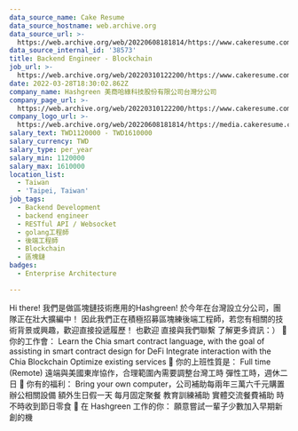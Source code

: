 ```yaml
---
data_source_name: Cake Resume
data_source_hostname: web.archive.org
data_source_url: >-
  https://web.archive.org/web/20220608181814/https://www.cakeresume.com/jobs/categories/it?locale=zh-CN
data_source_internal_id: '38573'
title: Backend Engineer - Blockchain
job_url: >-
  https://web.archive.org/web/20220310122200/https://www.cakeresume.com/companies/hashgreen/jobs/blockchain-engineer-7738e1
date: 2022-03-28T18:30:02.862Z
company_name: Hashgreen 美商哈綠科技股份有限公司台灣分公司
company_page_url: >-
  https://web.archive.org/web/20220310122200/https://www.cakeresume.com/companies/hashgreen
company_logo_url: >-
  https://web.archive.org/web/20220608181814/https://media.cakeresume.com/image/upload/s--cNHP4t17--/c_pad,fl_png8,h_200,w_200/v1648224072/rpmkdjzeyjyav4zkdpmt.png
salary_text: TWD1120000 - TWD1610000
salary_currency: TWD
salary_type: per_year
salary_min: 1120000
salary_max: 1610000
location_list:
  - Taiwan
  - 'Taipei, Taiwan'
job_tags:
  - Backend Development
  - backend engineer
  - RESTful API / Websocket
  - golang工程師
  - 後端工程師
  - Blockchain
  - 區塊鏈
badges:
  - Enterprise Architecture

---
```


Hi there! 我們是做區塊鏈技術應用的Hashgreen! 於今年在台灣設立分公司，團隊正在壯大擴編中！ 因此我們正在積極招募區塊練後端工程師，若您有相關的技術背景或興趣，歡迎直接投遞履歷！ 也歡迎 直接與我們聯繫 了解更多資訊：） 🌱 你的工作會： Learn the Chia smart contract language, with the goal of assisting in smart contract design for DeFi Integrate interaction with the Chia Blockchain Optimize existing services 🌱 你的上班性質是： Full time (Remote) 遠端與美國東岸協作，合理範圍內需要調整台灣工時 彈性工時，週休二日 🌱 你有的福利： Bring your own computer，公司補助每兩年三萬六千元購置辦公相關設備 額外生日假一天 每月固定聚餐 教育訓練補助 實體交流餐費補助 時不時收到節日零食 🌱 在 Hashgreen 工作的你： 願意嘗試一輩子少數加入早期新創的機